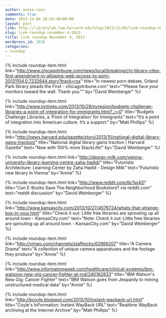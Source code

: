 ```yaml
---
author: annie-cain
comments: true
date: 2013-11-04 20:43:48+00:00
layout: post
link: http://librarylab.law.harvard.edu/blog/2013/11/04/link-roundup-november-4-2013/
slug: link-roundup-november-4-2013
title: Link roundup November 4, 2013
wordpress_id: 1816
categories:
- roundup
---
```


{% include roundup-item.html
  link="http://www.chicagotribune.com/news/local/breaking/chi-library-cites-first-amendment-in-allowing-web-access-to-porn-20131104,0,7232644.story?track=rss"
  title="In newest porn debate, Orland Park library pleads the First - chicagotribune.com"
  text="\"Please face your monitors toward the wall. Thank you.\""
  by="David Weinberger"
%}

{% include roundup-item.html
  link="http://www.nytimes.com/2013/10/28/nyregion/budgets-challenge-libraries-a-point-of-integration-for-immigrants.html?_r=0"
  title="Budgets Challenge Libraries, a ‘Point of Integration’ for Immigrants"
  text="It’s a point of integration into American culture. It’s a support."
  by="Matt Phillips"
%}

{% include roundup-item.html
  link="http://news.harvard.edu/gazette/story/2013/10/national-digital-library-gains-traction/"
  title="National digital library gains traction | Harvard Gazette"
  text="Now with 100% more StackLife!"
  by="David Weinberger"
%}

{% include roundup-item.html
  link="http://design-milk.com/vienna-university-library-learning-centre-zaha-hadid/"
  title="Futuristic Architecture: Learning Center by Zaha Hadid - Design Milk"
  text="Futuristic new library in Vienna"
  by="Annie"
%}

{% include roundup-item.html
  link="http://www.reddit.com/tb/1pj42l"
  title="Can E-Books Save The Neighborhood Bookstore? via reddit.com"
  text="reddit discussion"
  by="David Weinberger"
%}

{% include roundup-item.html
  link="http://www.kansascity.com/2013/10/27/4576724/whats-that-strange-box-in-your.html"
  title="Check it out: Little free libraries are sprouting up all around town - KansasCity.com"
  text="Note: Check it out: Little free libraries are sprouting up all around town - KansasCity.com"
  by="David Weinberger"
%}

{% include roundup-item.html
  link="http://vimeo.com/channels/staffpicks/62869207"
  title="A Camera Drama"
  text="A collection of unique camera apparatuses and the footage they produce"
  by="Annie"
%}

{% include roundup-item.html
  link="http://www.informationweek.com/healthcare/clinical-systems/ibm-watsons-new-gig-cancer-fighter-at-md/240162833"
  title="IBM Watson's New Gig: Cancer Fighter"
  text="IBM Watson goes from Jeopardy to mining unstructured medical data"
  by="Annie"
%}

{% include roundup-item.html
  link="http://kcoyle.blogspot.com/2013/10/instant-wayback-url.html"
  title="Coyle's InFormation: Instant WayBack URL"
  text="Realtime WayBack archiving at the Internet Archive"
  by="Matt Phillips"
%}

